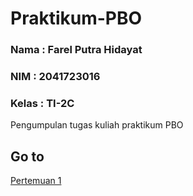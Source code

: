 # Praktikum-PBO

### Nama : Farel Putra Hidayat
### NIM : 2041723016
### Kelas : TI-2C

Pengumpulan tugas kuliah praktikum PBO
## Go to

[Pertemuan 1](https://github.com/farelkun/Praktikum-PBO/tree/master/Pertemuan%201)
